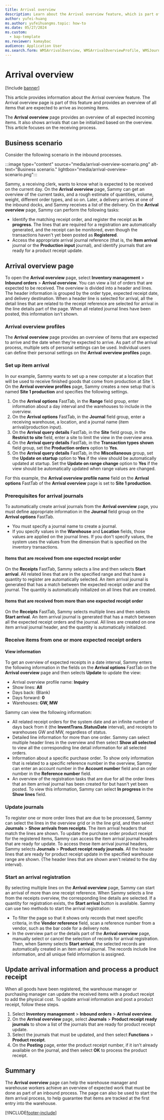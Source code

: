 ```yaml
---
title: Arrival overview
description: Learn about the Arrival overview feature, which is part of this feature and provides an overview of all items that are expected to arrive as incoming items.
author: yufei-huang
ms.author: yufeihuangms.topic: how-to
ms.date: 05/27/2024
ms.custom:
  - bap-template
ms.reviewer: kamaybac
audience: Application User
ms.search.form: WMSArrivalOverview, WMSArrivalOverviewProfile, WMSJournalTable
---
```


# Arrival overview

[!include [banner](../includes/banner.md)]

This article provides information about the Arrival overview feature. The Arrival overview page is part of this feature and provides an overview of all items that are expected to arrive as incoming items.

The **Arrival overview** page provides an overview of all expected incoming items. It also shows arrivals that can be initialized based on the overview. This article focuses on the receiving process.

## Business scenario

Consider the following scenario in the inbound processes.

:::image type="content" source="media/arrival-overview-scenario.png" alt-text="Business scenario." lightbox="media/arrival-overview-scenario.png":::

Sammy, a receiving clerk, wants to know what is expected to be received on the current day. On the **Arrival overview** page, Sammy can get an overview of the current tasks, and a rough estimate of quantities, volume, weight, different order types, and so on. Later, a delivery arrives at one of the inbound docks, and Sammy receives a list of the delivery. On the **Arrival overview** page, Sammy can perform the following tasks:

- Identify the matching receipt order, and register the receipt as **In progress**. The lines that are required for a registration are automatically generated, and the receipt can be monitored, even though the transactions haven't yet been posted as **Registered**.
- Access the appropriate arrival journal reference (that is, the **Item arrival** journal or the **Production input** journal), and identify journals that are ready for a product receipt update.

## Arrival overview page

To open the **Arrival overview** page, select **Inventory management** &gt; **Inbound orders** &gt; **Arrival overview**. You can view a list of orders that are expected to be received. The overview is divided into a header and lines. The header information is grouped by the order type, expected receipt date, and delivery destination. When a header line is selected for arrival, all the detail lines that are related to the receipt reference are selected for arrival in the line details part of the page. When all related journal lines have been posted, this information isn't shown.

### Arrival overview profiles

The **Arrival overview** page provides an overview of items that are expected to arrive and the date when they're expected to arrive. As part of the arrival process, multiple sets of personal settings can be used. Individual users can define their personal settings on the **Arrival overview profiles** page.

### Set up item arrival

In our example, Sammy wants to set up a new computer at a location that will be used to receive finished goods that come from production at Site 1. On the **Arrival overview profiles** page, Sammy creates a new setup that is named **Site 1 production** and specifies the following settings.

1. On the **Arrival options** FastTab, in the **Range** field group, enter information about a day interval and the warehouses to include in the overview.
1. On the **Arrival options** FastTab, in the **Journal** field group, enter a receiving warehouse, a location, and a journal name (item arrival/production input).
1. On the **Arrival query details** FastTab, in the **Site** field group, in the **Restrict to site** field, enter a site to limit the view in the overview area.
1. On the **Arrival query details** FastTab, in the **Transaction types shown** field group, set the **Production orders** option to **Yes**.
1. On the **Arrival query details** FastTab, in the **Miscellaneous** group, set the **Update on startup** option to **Yes** if the view should be automatically updated at startup. Set the **Update on range change** option to **Yes** if the view should be automatically updated when range values are changed.

For this example, the **Arrival overview profile name** field on the **Arrival options** FastTab of the **Arrival overview** page is set to **Site 1 production**.

### Prerequisites for arrival journals

To automatically create arrival journals from the **Arrival overview** page, you must define appropriate information in the **Journal** field group on the **Arrival options** FastTab.

- You must specify a journal name to create a journal.
- If you specify values in the **Warehouse** and **Location** fields, those values are applied on the journal lines. If you don't specify values, the system uses the values from the dimension that is specified on the inventory transactions.

#### Items that are received from one expected receipt order

On the **Receipts** FastTab, Sammy selects a line and then selects **Start arrival**. All related lines that are in the specified range and that have a quantity to register are automatically selected. An item arrival journal is generated that has a match between the expected receipt order and the journal. The quantity is automatically initialized on all lines that are created.

#### Items that are received from more than one expected receipt order

On the **Receipts** FastTab, Sammy selects multiple lines and then selects **Start arrival**. An item arrival journal is generated that has a match between all the expected receipt orders and the journal. All lines are created on one item arrival journal header, and the quantity is automatically initialized.

### Receive items from one or more expected receipt orders

#### View information

To get an overview of expected receipts in a date interval, Sammy enters the following information in the fields on the **Arrival options** FastTab on the **Arrival overview** page and then selects **Update** to update the view:

- Arrival overview profile name: **Inquiry**
- Show lines: **All**
- Days back: (Blank)
- Days forward: **0**
- Warehouses: **GW, MW**

Sammy can view the following information:

- All related receipt orders for the system date and an infinite number of days back from it (the **InventTrans.StatusDate** interval), and receipts to warehouses GW and MW, regardless of status.
- Detailed line information for more than one order. Sammy can select multiple header lines in the overview and then select **Show all selected** to view all the corresponding line detail information for all selected orders.
- Information about a specific purchase order. To show only information that is related to a specific reference number in the overview, Sammy can enter an account number in the **Account number** field and an order number in the **Reference number** field.
- An overview of the registration tasks that are due for all the order lines that an item arrival journal has been created for but hasn't yet been posted. To view this information, Sammy can select **In progress** in the **Show lines** field.

### Update journals

To register one or more order lines that are due to be processed, Sammy can select the lines in the overview grid or in the line grid, and then select **Journals** &gt; **Show arrivals from receipts**. The item arrival headers that match the lines are shown. To update the purchase order product receipt for the registered items, Sammy can access the item arrival journal headers that are ready for update. To access these item arrival journal headers, Sammy selects **Journals** &gt; **Product receipt ready journals**. All the header lines that are ready for product receipt update in the specified warehouse range are shown. (The header lines that are shown aren't related to the day interval).

### Start an arrival registration

By selecting multiple lines on the **Arrival overview** page, Sammy can start an arrival of more than one receipt reference. When Sammy selects a line from the receipts overview, the corresponding line details are selected. If a quantity for registration exists, the **Start arrival** button is available. Sammy can use two methods to start the arrival registration:

- To filter the page so that it shows only records that meet specific criteria, in the **Vendor reference** field, scan a reference number from a vendor, such as the bar code for a delivery note.
- In the overview part or the details part of the **Arrival overview** page, manually select or cancel the selection of records for arrival registration. Then, when Sammy selects **Start arrival**, the selected records are automatically created in an item arrival journal. The records include line information, and all unique field information is assigned.

## Update arrival information and process a product receipt

When all goods have been registered, the warehouse manager or purchasing manager can update the received items with a product receipt to add the physical cost. To update arrival information and post a product receipt, follow these steps.

1. Select **Inventory management** &gt; **Inbound orders** &gt; **Arrival overview**.
1. On the **Arrival overview** page, select **Journals** &gt; **Product receipt ready journals** to show a list of the journals that are ready for product receipt update.
1. Select the journals that must be updated, and then select **Functions** &gt; **Product receipt**.
1. On the **Posting** page, enter the product receipt number, if it isn't already available on the journal, and then select **OK** to process the product receipt.

## Summary

The **Arrival overview** page can help the warehouse manager and warehouse workers achieve an overview of expected work that must be done as part of an inbound process. The page can also be used to start the item arrival process, to help guarantee that items are tracked at the first entry into the warehouse.

[!INCLUDE[footer-include](../../includes/footer-banner.md)]

